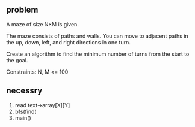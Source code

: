 ## problem

A maze of size N×M is given.

The maze consists of paths and walls.
You can move to adjacent paths in the up, down, left, and right directions in one turn.

Create an algorithm to find the minimum number of turns from the start to the goal.

Constraints: N, M <= 100


## necessry

1. read text→array[X][Y]
2. bfs(find)
3. main()
